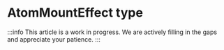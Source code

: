 # AtomMountEffect type

:::info
This article is a work in progress. We are actively filling in the gaps and appreciate your patience.
:::
